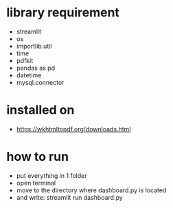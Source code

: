 # library requirement
- streamlit
- os
- importlib.util
- time
- pdfkit
- pandas as pd
- datetime
- mysql.connector

# installed on 
- https://wkhtmltopdf.org/downloads.html

# how to run
- put everything in 1 folder
- open terminal
- move to the directory where dashboard.py is located
- and write: streamlit run dashboard.py
